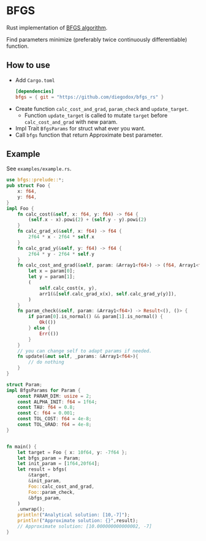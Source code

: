 # BFGS

Rust implementation of [BFGS algorithm](https://www.wikiwand.com/en/Broyden%E2%80%93Fletcher%E2%80%93Goldfarb%E2%80%93Shanno_algorithm).

Find parameters minimize (preferably twice continuously differentiable) function.

## How to use

- Add `Cargo.toml`
    ```toml
    [dependencies]
    bfgs = { git = "https://github.com/diegodox/bfgs_rs" }
    ```
- Create function `calc_cost_and_grad`, `param_check` and `update_target`.
  - Function `update_target` is called to mutate `target` before `calc_cost_and_grad` with new param.
- Impl Trait `BfgsParams` for struct what ever you want.
- Call `bfgs` function that return Approximate best parameter.

## Example

See `examples/example.rs`.

```rust
use bfgs::prelude::*;
pub struct Foo {
    x: f64,
    y: f64,
}
impl Foo {
    fn calc_cost(&self, x: f64, y: f64) -> f64 {
        (self.x - x).powi(2) + (self.y - y).powi(2)
    }
    fn calc_grad_x(&self, x: f64) -> f64 {
        2f64 * x - 2f64 * self.x
    }
    fn calc_grad_y(&self, y: f64) -> f64 {
        2f64 * y - 2f64 * self.y
    }
    fn calc_cost_and_grad(&self, param: &Array1<f64>) -> (f64, Array1<f64>) {
        let x = param[0];
        let y = param[1];
        (
            self.calc_cost(x, y),
            arr1(&[self.calc_grad_x(x), self.calc_grad_y(y)]),
        )
    }
    fn param_check(&self, param: &Array1<f64>) -> Result<(), ()> {
        if param[0].is_normal() && param[1].is_normal() {
            Ok(())
        } else {
            Err(())
        }
    }
    // you can change self to adapt params if needed.
    fn update(&mut self, _params: &Array1<f64>){
        // do nothing
    }
}

struct Param;
impl BfgsParams for Param {
    const PARAM_DIM: usize = 2;
    const ALPHA_INIT: f64 = 1f64;
    const TAU: f64 = 0.8;
    const C: f64 = 0.001;
    const TOL_COST: f64 = 4e-8;
    const TOL_GRAD: f64 = 4e-8;
}


fn main() {
    let target = Foo { x: 10f64, y: -7f64 };
    let bfgs_param = Param;
    let init_param = [1f64,20f64];
    let result = bfgs(
        &target,
        &init_param,
        Foo::calc_cost_and_grad,
        Foo::param_check,
        &bfgs_param,
    )
    .unwrap();
    println!("Analytical solution: [10,-7]");
    println!("Approximate solution: {}",result);
    // Approximate solution: [10.000000000000002, -7]
}
```
